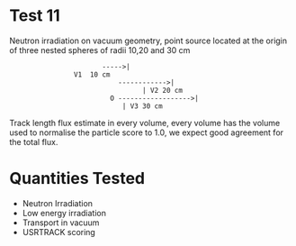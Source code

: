 Test 11
=====================
Neutron irradiation on vacuum geometry, point source located at the 
origin of three nested spheres of radii 10,20 and 30 cm

	                       ----->|
			        V1  10 cm
                               ------------>|
                                     | V2 20 cm
                             O ------------------>|
			                    | V3 30 cm        
                             
Track length flux estimate in every volume, every volume has the volume 
used to normalise the particle score to 1.0, we expect good agreement for 
the total flux.

Quantities Tested
=====================
* Neutron Irradiation
* Low energy irradiation
* Transport in vacuum
* USRTRACK scoring